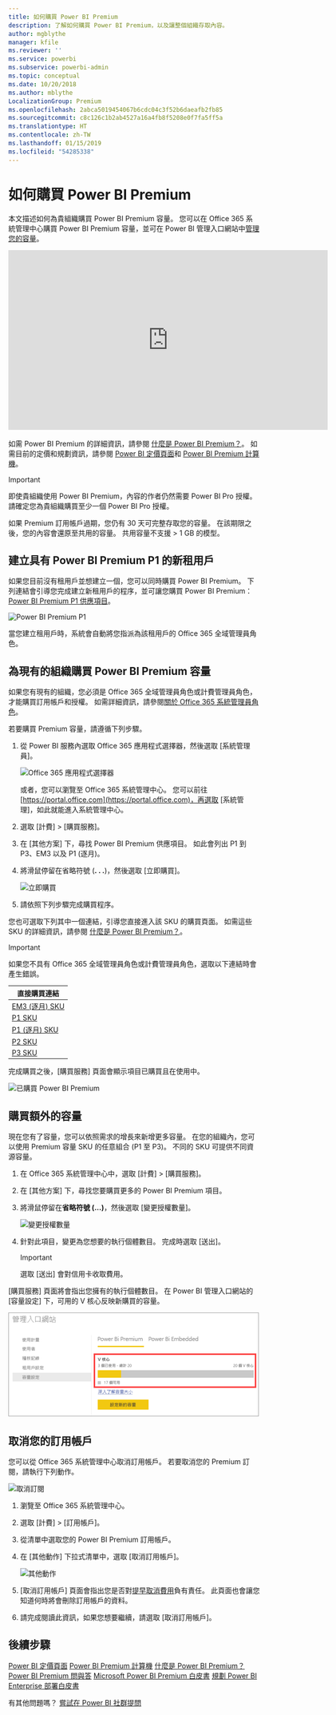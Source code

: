 ```yaml
---
title: 如何購買 Power BI Premium
description: 了解如何購買 Power BI Premium，以及讓整個組織存取內容。
author: mgblythe
manager: kfile
ms.reviewer: ''
ms.service: powerbi
ms.subservice: powerbi-admin
ms.topic: conceptual
ms.date: 10/20/2018
ms.author: mblythe
LocalizationGroup: Premium
ms.openlocfilehash: 2abca5019454067b6cdc04c3f52b6daeafb2fb85
ms.sourcegitcommit: c8c126c1b2ab4527a16a4fb8f5208e0f7fa5ff5a
ms.translationtype: HT
ms.contentlocale: zh-TW
ms.lasthandoff: 01/15/2019
ms.locfileid: "54285338"
---
```

# <a name="how-to-purchase-power-bi-premium"></a>如何購買 Power BI Premium

本文描述如何為貴組織購買 Power BI Premium 容量。 您可以在 Office 365 系統管理中心購買 Power BI Premium 容量，並可在 Power BI 管理入口網站中[管理您的容量](service-admin-premium-manage.md)。

<iframe width="640" height="360" src="https://www.youtube.com/embed/NkvYs5Qp4iA?rel=0&amp;showinfo=0" frameborder="0" allowfullscreen></iframe>

如需 Power BI Premium 的詳細資訊，請參閱 [什麼是 Power BI Premium？](service-premium.md)。 如需目前的定價和規劃資訊，請參閱 [Power BI 定價頁面](https://powerbi.microsoft.com/pricing/)和 [Power BI Premium 計算機](https://powerbi.microsoft.com/calculator/)。

> [!IMPORTANT]
> 即使貴組織使用 Power BI Premium，內容的作者仍然需要 Power BI Pro 授權。 請確定您為貴組織購買至少一個 Power BI Pro 授權。
>
>如果 Premium 訂用帳戶過期，您仍有 30 天可完整存取您的容量。 在該期限之後，您的內容會還原至共用的容量。 共用容量不支援 > 1 GB 的模型。

## <a name="create-a-new-tenant-with-power-bi-premium-p1"></a>建立具有 Power BI Premium P1 的新租用戶

如果您目前沒有租用戶並想建立一個，您可以同時購買 Power BI Premium。 下列連結會引導您完成建立新租用戶的程序，並可讓您購買 Power BI Premium：[Power BI Premium P1 供應項目](https://signup.microsoft.com/Signup?OfferId=b3ec5615-cc11-48de-967d-8d79f7cb0af1)。

![Power BI Premium P1](media/service-admin-premium-purchase/premium-purchase-with-tenant.png)

當您建立租用戶時，系統會自動將您指派為該租用戶的 Office 365 全域管理員角色。

## <a name="purchase-a-power-bi-premium-capacity-for-an-existing-organization"></a>為現有的組織購買 Power BI Premium 容量

如果您有現有的組織，您必須是 Office 365 全域管理員角色或計費管理員角色，才能購買訂用帳戶和授權。 如需詳細資訊，請參閱[關於 Office 365 系統管理員角色](https://support.office.com/article/About-Office-365-admin-roles-da585eea-f576-4f55-a1e0-87090b6aaa9d)。

若要購買 Premium 容量，請遵循下列步驟。

1. 從 Power BI 服務內選取 Office 365 應用程式選擇器，然後選取 [系統管理員]。

    ![Office 365 應用程式選擇器](media/service-admin-premium-purchase/o365-app-picker.png)

    或者，您可以瀏覽至 Office 365 系統管理中心。 您可以前往 [https://portal.office.com](https://portal.office.com)，再選取 [系統管理]，如此就能進入系統管理中心。

1. 選取 [計費] > [購買服務]。

1. 在 [其他方案] 下，尋找 Power BI Premium 供應項目。 如此會列出 P1 到 P3、EM3 以及 P1 (逐月)。

1. 將滑鼠停留在省略符號 (**. . .**)，然後選取 [立即購買]。

    ![立即購買](media/service-admin-premium-purchase/premium-purchase.png)

1. 請依照下列步驟完成購買程序。

您也可選取下列其中一個連結，引導您直接進入該 SKU 的購買頁面。 如需這些 SKU 的詳細資訊，請參閱 [什麼是 Power BI Premium？](service-premium.md#premiumskus)。

> [!IMPORTANT]
> 如果您不具有 Office 365 全域管理員角色或計費管理員角色，選取以下連結時會產生錯誤。

| 直接購買連結 |
| --- |
| [EM3 (逐月) SKU](https://portal.office.com/commerce/completeorder.aspx?OfferId=4004702D-749C-4F74-BF47-3048F1833780&adminportal=1) |
| [P1 SKU](https://portal.office.com/commerce/completeorder.aspx?OfferId=b3ec5615-cc11-48de-967d-8d79f7cb0af1&adminportal=1) |
| [P1 (逐月) SKU](https://portal.office.com/commerce/completeorder.aspx?OfferId=E4C8EDD3-74A1-4D42-A738-C647972FBE81&adminportal=1) |
| [P2 SKU](https://portal.office.com/commerce/completeorder.aspx?OfferId=062F2AA7-B4BC-4B0E-980F-2072102D8605&adminportal=1) |
| [P3 SKU](https://portal.office.com/commerce/completeorder.aspx?OfferId=40c7d673-375c-42a1-84ca-f993a524fed0&adminportal=1) |

完成購買之後，[購買服務] 頁面會顯示項目已購買且在使用中。

![已購買 Power BI Premium](media/service-admin-premium-purchase/premium-purchased.png)

## <a name="purchase-additional-capacities"></a>購買額外的容量

現在您有了容量，您可以依照需求的增長來新增更多容量。 在您的組織內，您可以使用 Premium 容量 SKU 的任意組合 (P1 至 P3)。 不同的 SKU 可提供不同資源容量。

1. 在 Office 365 系統管理中心中，選取 [計費] > [購買服務]。

1. 在 [其他方案] 下，尋找您要購買更多的 Power BI Premium 項目。

1. 將滑鼠停留在**省略符號 (...)**，然後選取 [變更授權數量]。

    ![變更授權數量](media/service-admin-premium-purchase/premium-purchase-more.png)

1. 針對此項目，變更為您想要的執行個體數目。 完成時選取 [送出]。

   > [!IMPORTANT]
   > 選取 [送出] 會對信用卡收取費用。

[購買服務] 頁面將會指出您擁有的執行個體數目。 在 Power BI 管理入口網站的 [容量設定] 下，可用的 V 核心反映新購買的容量。

![Power BI Premium 容量可用的 V 核心](media/service-admin-premium-purchase/premium-capacities.png)

## <a name="cancel-your-subscription"></a>取消您的訂用帳戶

您可以從 Office 365 系統管理中心取消訂用帳戶。 若要取消您的 Premium 訂閱，請執行下列動作。

![取消訂閱](media/service-admin-premium-purchase/premium-cancel-subscription.png)

1. 瀏覽至 Office 365 系統管理中心。

1. 選取 [計費] > [訂用帳戶]。

1. 從清單中選取您的 Power BI Premium 訂用帳戶。

1. 在 [其他動作] 下拉式清單中，選取 [取消訂用帳戶]。

    ![其他動作](media/service-admin-premium-purchase/o365-more-actions.png)

1. [取消訂用帳戶] 頁面會指出您是否對[提早取消費用](https://support.office.com/article/early-termination-fees-6487d4de-401a-466f-8bc3-c0beb5cc40d3)負有責任。 此頁面也會讓您知道何時將會刪除訂用帳戶的資料。

1. 請完成閱讀此資訊，如果您想要繼續，請選取 [取消訂用帳戶]。

## <a name="next-steps"></a>後續步驟

[Power BI 定價頁面](https://powerbi.microsoft.com/pricing/)
[Power BI Premium 計算機](https://powerbi.microsoft.com/calculator/)
[什麼是 Power BI Premium？](service-premium.md)
[Power BI Premium 問與答](service-premium-faq.md)
[Microsoft Power BI Premium 白皮書](https://aka.ms/pbipremiumwhitepaper)
[規劃 Power BI Enterprise 部署白皮書](https://aka.ms/pbienterprisedeploy)

有其他問題嗎？ [嘗試在 Power BI 社群提問](http://community.powerbi.com/)